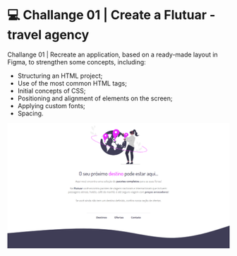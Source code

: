 # 💻 Challange 01 | Create a Flutuar - travel agency

Challange 01 | Recreate an application, based on a ready-made layout in Figma, to strengthen some concepts, including:

- Structuring an HTML project;
- Use of the most common HTML tags;
- Initial concepts of CSS;
- Positioning and alignment of elements on the screen;
- Applying custom fonts;
- Spacing.

![Challange "Flutuar"](https://github.com/FabianoLXS/flutuar/blob/main/images/flutuar.png)
